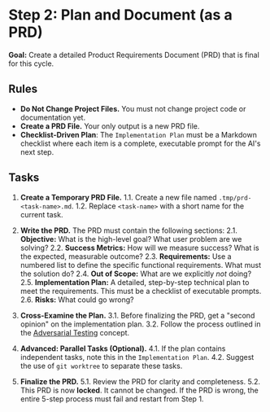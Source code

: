 # Step 2: Plan and Document (as a PRD)

**Goal:** Create a detailed Product Requirements Document (PRD) that is final for this cycle.

## Rules

- **Do Not Change Project Files.** You must not change project code or documentation yet.
- **Create a PRD File.** Your only output is a new PRD file.
- **Checklist-Driven Plan**: The `Implementation Plan` must be a Markdown checklist where each item is a complete, executable prompt for the AI's next
  step.

## Tasks

1. **Create a Temporary PRD File.**
    1.1. Create a new file named `.tmp/prd-<task-name>.md`.
    1.2. Replace `<task-name>` with a short name for the current task.

2. **Write the PRD.** The PRD must contain the following sections:
    2.1. **Objective:** What is the high-level goal? What user problem are we solving?
    2.2. **Success Metrics:** How will we measure success? What is the expected, measurable outcome?
    2.3. **Requirements:** Use a numbered list to define the specific functional requirements. What must the solution do?
    2.4. **Out of Scope:** What are we explicitly *not* doing?
    2.5. **Implementation Plan:** A detailed, step-by-step technical plan to meet the requirements. This must be a checklist of executable prompts.
    2.6. **Risks:** What could go wrong?

3. **Cross-Examine the Plan.**
    3.1. Before finalizing the PRD, get a "second opinion" on the implementation plan.
    3.2. Follow the process outlined in the [Adversarial Testing](./../concepts/adversarial-testing.md) concept.

4. **Advanced: Parallel Tasks (Optional).**
    4.1. If the plan contains independent tasks, note this in the `Implementation Plan`.
    4.2. Suggest the use of `git worktree` to separate these tasks.

5. **Finalize the PRD.**
    5.1. Review the PRD for clarity and completeness.
    5.2. This PRD is now **locked**. It cannot be changed. If the PRD is wrong, the entire 5-step process must fail and restart from Step 1.
